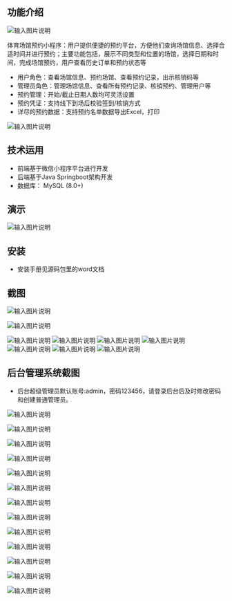 ## 功能介绍 

![输入图片说明](demo/qr.png)

  体育场馆预约小程序：用户提供便捷的预约平台，方便他们查询场馆信息、选择合适时间并进行预约；主要功能包括，展示不同类型和位置的场馆，选择日期和时间，完成场馆预约，用户查看历史订单和预约状态等

- 用户角色：查看场馆信息、预约场馆、查看预约记录，出示核销码等
- 管理员角色：管理场馆信息、查看所有预约记录、核销预约、管理用户等
- 预约管理：开始/截止日期人数均可灵活设置
- 预约凭证：支持线下到场后校验签到/核销方式
- 详尽的预约数据：支持预约名单数据导出Excel，打印

![输入图片说明](demo/%E4%BD%93%E8%82%B2%E5%9C%BA%E9%A6%86%E9%A2%84%E7%BA%A6%E6%A6%82%E8%A6%81%E8%AE%BE%E8%AE%A1%20(2).jpg)

## 技术运用
- 前端基于微信小程序平台进行开发
- 后端基于Java Springboot架构开发
- 数据库： MySQL (8.0+) 


## 演示 

 ![输入图片说明](demo/qr.png)


## 安装

- 安装手册见源码包里的word文档 


## 截图

![输入图片说明](demo/1%E9%A6%96%E9%A1%B5.png)

![输入图片说明](demo/2%E5%85%AC%E5%91%8A.png)

![输入图片说明](demo/3%E9%A2%84%E7%BA%A6.png)
 ![输入图片说明](demo/4%E6%97%A5%E5%8E%86.png)
![输入图片说明](demo/5%E6%88%91%E7%9A%84.png)
![输入图片说明](demo/6%E9%A2%84%E7%BA%A6.png)
![输入图片说明](demo/7%E9%A2%84%E7%BA%A6.png)
![输入图片说明](demo/8%E6%88%91%E7%9A%84%E9%A2%84%E7%BA%A6.png)
![输入图片说明](demo/9%E9%A2%84%E7%BA%A6%E8%AF%A6%E6%83%85.png)


## 后台管理系统截图 
- 后台超级管理员默认账号:admin，密码123456，请登录后台后及时修改密码和创建普通管理员。

![输入图片说明](demo/80%E5%90%8E%E5%8F%B0%E9%A6%96%E9%A1%B5.png)

![输入图片说明](demo/81%E5%90%8E%E5%8F%B0-%E7%94%A8%E6%88%B7%E7%AE%A1%E7%90%86.png)

![输入图片说明](demo/82%E5%90%8E%E5%8F%B0-%E5%86%85%E5%AE%B9%E7%AE%A1%E7%90%86.png)

![输入图片说明](demo/83%E5%90%8E%E5%8F%B0-%E6%96%87%E7%AB%A0.png)

![输入图片说明](demo/84%E5%90%8E%E5%8F%B0-%E9%A2%84%E7%BA%A6.png)

![输入图片说明](demo/85%E5%90%8E%E5%8F%B0-%E9%A2%84%E7%BA%A6.png)

![输入图片说明](demo/86%E5%90%8E%E5%8F%B0-%E9%A2%84%E7%BA%A6.png)


![输入图片说明](demo/87%E5%90%8E%E5%8F%B0-%E6%95%B0%E6%8D%AE.png)

![输入图片说明](demo/88%E5%90%8E%E5%8F%B0-%E9%A2%84%E7%BA%A6%E5%90%8D%E5%8D%95.png)

![输入图片说明](demo/91%E5%90%8E%E5%8F%B0-%E5%AF%BC%E5%87%BA.png)

![输入图片说明](demo/92%E5%90%8E%E5%8F%B0-%E5%AF%BC%E5%87%BA.png)

![输入图片说明](demo/93%E5%90%8E%E5%8F%B0-%E6%A0%B8%E9%94%80.png)

![输入图片说明](demo/95%E5%90%8E%E5%8F%B0-%E7%AE%A1%E7%90%86%E5%91%98.png)
